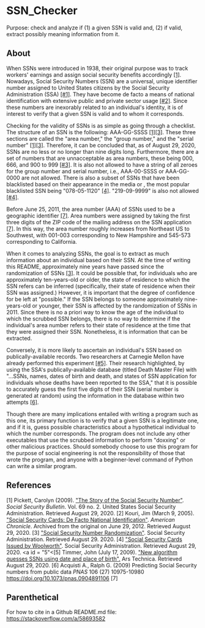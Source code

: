 # SSN_Checker
Purpose: check and analyze if (1) a given SSN is valid and, (2) if valid, extract possibly meaning information from it.

## About
When SSNs were introduced in 1938, their original purpose was to track workers' earnings and assign social security benefits accordingly [[1]](#1). Nowadays, Social Security Numbers (SSN) are a universal, unique identifier number assigned to United States citizens by the Social Security Administration (SSA) [[#1]](#1). They have become de facto a means of national identification with extensive public and private sector usage [[#2]](#2). Since these numbers are inexorably related to an individual's identity, it is of interest to verify that a given SSN is valid and to whom it corresponds.

Checking for the validity of SSNs is as simple as going through a checklist. The structure of an SSN is the following: AAA-GG-SSSS [[1]](#1)[[3]](#3). These three sections are called the "area number," the "group number," and the "serial number" [[1]](#1)[[3]](#3). Therefore, it can be concluded that, as of August 29, 2020, SSNs are no less or no longer than nine digits long. Furthermore, there are a set of numbers that are unnacceptable as area numbers, these being 000, 666, and 900 to 999 [[#3]](#3). It is also not allowed to have a string of all zeroes for the group number and serial number, i.e., AAA-00-SSSS or AAA-GG-0000 are not allowed. There is also a subset of SSNs that have been blacklisted based on their appearance in the media or , the most popular blacklisted SSN being "078-05-1120" [[4]](#4). "219-09-9999" is also not allowed [[#4]](#4).

Before June 25, 2011, the area number (AAA) of SSNs used to be a geographic identifier [[7]](#7). Area numbers were assigned by taking the first three digits of the ZIP code of the mailing address on the SSN application [[7]](#7). In this way, the area number roughly increases from Northeast US to Southwest, with 001-003 corresponding to New Hampshire and 545-573 corresponding to California.  

When it comes to analyzing SSNs, the goal is to extract as much information about an individual based on their SSN. At the time of writing this README, approximately nine years have passed since the randomization of SSNs [[3]](#3). It could be possible that, for individuals who are approximately ten-years-old or older, the state of residence to which the SSN refers can be inferred (specifically, their state of residence when their SSN was assigned.) However, it is important that the degree of confidence for be left at "possible." If the SSN belongs to someone approximately nine-years-old or younger, their SSN is affected by the randomization of SSNs in 2011. Since there is no a priori way to know the age of the individual to which the scrubbed SSN belongs, there is no way to determine if the individual's area number refers to their state of residence at the time that they were assigned their SSN. Nonetheless, it is information that can be extracted.

Conversely, it is more likely to ascertain an individual's SSN based on publically-available records. Two researchers at Carnegie Mellon have already performed this experiment [[#5]](#5). Their research highlighted, by using the SSA's publically-available database (titled Death Master File) with "...SSNs, names, dates of birth and death, and states of SSN application for individuals whose deaths have been reported to the SSA," that it is possible to accurately guess the first five digits of their SSN (serial number is generated at random) using the information in the database within two attempts [[6]](#6). 

Though there are many implications entailed with writing a program such as this one, its primary function is to verify that a given SSN is a legitimate one, and if it is, guess possible characteristics about a hypothetical individual to which the number corresponds. The program does not include any other executables that use the scrubbed information to perform "doxxing" or other malicious practices. Should somebody choose to use this program for the purpose of social engineering is not the responsibility of those that wrote the program, and anyone with a beginner-level command of Python can write a similar program.

## References
<a id = "1">[1]</a>
Pickett, Carolyn (2009). <a href = "https://www.ssa.gov/policy/docs/ssb/v69n2/v69n2p55.html">"The Story of the Social Security Number"</a>. <i>Social Security Bulletin</i>. Vol. 69 no. 2. United States Social Security Administration. Retrieved August 29, 2020.
<a id = "2">[2]</a>
Kouri, Jim (March 9, 2005). <a href = "https://web.archive.org/web/20120629234649/http://www.americanchronicle.com/articles/view/3911">"Social Security Cards: De Facto National Identification"</a>. <i>American Chronicle</i>. Archived from the original on June 29, 2012. Retrieved August 29, 2020.
<a id ="3">[3]</a>
<a href = "https://www.ssa.gov/employer/randomization.html">"Social Security Number Randomization"</a>. Social Security Administration. Retrieved August 29. 2020.
<a id = "4">[4]</a>
<a href = "https://www.ssa.gov/history/ssn/misused.html">"Social Security Cards Issued by Woolworth"</a>. Social Security Administration. Retrieved August 29, 2020.
<a id = "5"<[5]</a>
Timmer, John (July 17, 2009). <a href = "https://arstechnica.com/science/2009/07/social-insecurity-numbers-open-to-hacking/">"New algorithm guesses SSNs using date and place of birth".</a> Ars Technica. Retrieved August 29, 2020.
<a id = "6">[6]</a>
Acquisti A., Ralph G. (2009) Predicting Social Security numbers from public data <i>PNAS</i> 106 (27) 10975-10980 https://doi.org/10.1073/pnas.0904891106
<a id = "7">[7]</a>

## Parenthetical
For how to cite in a Github README.md file: https://stackoverflow.com/a/58693582 
